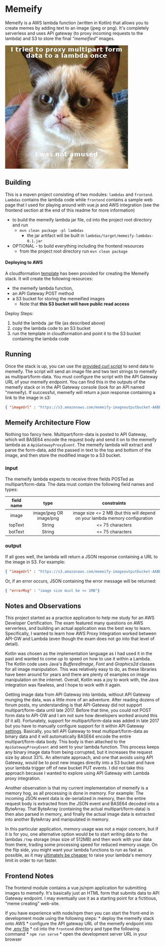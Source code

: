 Memeify
================================================================================================================
Memeify is a AWS lambda function (written in Kotlin) that allows you to create memes by adding text to an 
image (jpeg or png). It's completely serverless and uses API gateway (to proxy incoming requests to the
lambda) and S3 to store the final *"memeified"* images. 


![grumpy-cat](https://github.com/strohs/memeify/blob/master/memeified-grumpy-cat.jpg)


## Building
This is a maven project consisting of two modules: `lambdas` and `frontend`. `Lambdas` contains the 
lambda code while `frontend` contains a sample web page that I used for playing around with vue.js and AWS
integration (see the frontend section at the end of this readme for more information)

* to build the memeify lambda jar file, cd into the project root directory and run
    * `mvn clean package -pl lambdas`
        * the jar artifact will be built in `lambdas/target/memeify-lambdas-0.1.jar`
* OPTIONAL - to build everything including the frontend resources
    * from the project root directory run `mvn clean package`


#### Deploying to AWS
A cloudformation [template](aws/memeify.yaml) has been provided for creating the Memeify stack. It will create the
following resources:
* the memeify lambda function, 
* an API Gateway POST method
* a S3 bucket for storing the memeified images
    * Note that **this S3 bucket will have public read access**

Deploy Steps:
1. build the lambda .jar file (as described above)
2. copy the lambda code to an S3 bucket
3. run the template in cloudformation and point it to the S3 bucket containing the lambda code

## Running
Once the stack is up, you can use the [provided curl script](aws/post-image.sh) to send data to memeify. The script
will send an image file and two text strings to memeify as multipart/form-data. You must configure the script with
the API Gateway URL of your memeify endpoint. You can find this in the outputs of the memeify stack or in the API
Gateway console (look for an API named "memeify). 
If successful, memeify will return a json response containing a link to the image in s3:

```json
{ "imageUrl" : "https://s3.amazonaws.com/memeify-imageoutputbucket-AABBCC/VHERDZTFLS-grumpy-cat.jpg"}
``` 


## Memeify Architecture Flow
Nothing too fancy here. Multipart/form-data is posted to API Gateway, which will BASE64 encode the request body and
 send it on to the memeify lambda as a `ApiGatewayProxyEvent`.  The memeify lambda will extract and parse the 
 form-data, add the passed in text to the top and bottom of the image, and then store the modified image to a 
 S3 bucket.  
 
### input
The memeify lambda expects to receive three fields POSTed as multipart/form-data. The data must contain the following
field names and types:

| field name |           type          |    constraints   |
|:----------:|:-----------------------:|:----------------:|
| image      | image/jpeg OR image/png | image size <= 2 MB (but this will depend on your lambda memory configuration |
| topText    | String                  | <= 75 characters |
| botText    | String                  | <= 75 characters |


### output
If all goes well, the lambda will return a JSON response containing a URL to the image in
 S3. For example: 
```json
{ "imageUrl" : "https://s3.amazonaws.com/memeify-imageoutputbucket-AABBCC/VHERDZTFLS-grumpy-cat.jpg"}
```
Or, if an error occurs, JSON containing the error message will be returned:
```json
{ "errorMsg" : "image size must be <= 1MB"}
```


## Notes and Observations
This project started as a practice application to help me study for an AWS Developer Certification. The exam
featured many questions on AWS serverless, and building an actual application was the best way to learn. Specifically,
I wanted to learn how AWS Proxy Integration worked between API-GW and Lambda (even though the exam does not go into 
that level of detail).

Kotlin was chosen as the implementation language as I had used it in the past and wanted to come up to speed on 
 how to use it within a Lambda. The Kotlin code uses Java's *BufferedImage*, *Font* and *Graphics2d* classes for all 
 image manipulation. This was relatively easy to do, as these libraries have been around for years and there are 
 plenty of examples on image manipulation on the internet. Overall, Kotlin was a joy to work with, the Java integration was 
 flawless, and I hope to work with it again.

Getting image data from API Gateway into lambda, without API Gateway munging the data, was a little more of 
an adventure. After reading dozens of forum posts, my understanding is that API-Gateway did not support 
multipart/form-data until late 2017. Before that time, you could not POST form data to API-GW and I am not
sure how developers worked around this (if it all).  Fortunately, support for multipart/form-data was added in late 
2017 but you have to manually configure support for it within API Gateway 
[settings](https://docs.aws.amazon.com/apigateway/latest/developerguide/api-gateway-payload-encodings.html). Basically,
you tell API Gateway to treat multipart/form-data as binary data and it will automatically BASE64 encode the entire
multipart/form-data body. This body is then attached to the `ApiGatewayProxyEvent` and sent to your lambda function. 
This process keeps any binary image data from being corrupted, but it increases the request size by about 33%. 
An alternate approach, and one that avoids using API Gateway, would be to post new images directly into a S3 bucket 
and have your lambda trigger off of new bucket PUT events. I did not take this approach because I wanted to explore 
using API Gateway with Lambda proxy integration.  

Another observation is that my current implementation of memeify is a memory hog, as all processing is done in memory.
For example:
The incoming JSON event data is de-serialized in memory, then the entire request body is extracted from the JSON event 
 and BASE64 decoded into a ByteArray. That ByteArray (containing the actual multipart/form-data) is then also parsed 
 in memory, and finally the actual image data is extracted into another ByteArray and manipulated in memory. 
 
In this particular application, memory usage was not a major concern, but if it is for you, one alternative 
option would be to start writing data to the lambdas `/tmp` storage (max size of 512MB) 
and then work with your data from there, trading some processing speed for reduced memory usage. On the flip side, you 
might want your lambda functions to run as fast as possible, as it may 
[ultimately be cheaper](https://medium.com/@jconning/aws-lambda-faster-is-cheaper-6bf32f58d741) to raise your lambda's
 memory limit in order to run faster.

## Frontend Notes
The frontend module contains a vue.js/npm application for submitting images to memeify. It's basically just an HTML form
 that submits data to API Gateway endpoint. I may eventually use it as a starting point for a fictitious, 
 "meme creating" web-site. 

If you have experience with node/npm then you can start the front-end in development mode using the following steps:
    * deploy the memeify stack onto AWS
    * configure the API gateway URL of the memeify endpoint into the [.env file](frontend/.env)
    * cd into the `frontend` directory and type the following command
        * `npm run serve`
        * open the development server URL in your browser